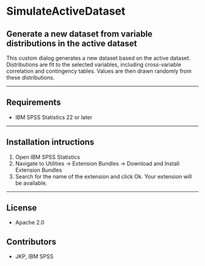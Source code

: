 # SimulateActiveDataset
## Generate a new dataset from variable distributions in the active dataset
 This custom dialog generates a new dataset based on the active dataset.  Distributions are fit to the selected variables, including cross-variable correlation and contingency tables.  Values are then drawn randomly from these distributions.

---
Requirements
----
- IBM SPSS Statistics 22 or later

---
Installation intructions
----
1. Open IBM SPSS Statistics
2. Navigate to Utilities -> Extension Bundles -> Download and Install Extension Bundles
3. Search for the name of the extension and click Ok. Your extension will be available.

---
License
----

- Apache 2.0
                              
Contributors
----

  - JKP, IBM SPSS
